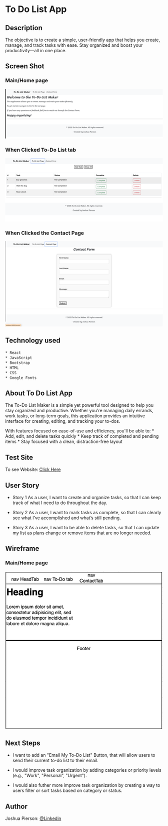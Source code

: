 # To Do List App

## Description
The objective is to create a simple, user-friendly app that helps you create, manage, and track tasks with ease. Stay organized and boost your productivity—all in one place.

## Screen Shot

### Main/Home page 
<img src="./Images/Home-Page.png#">

### When Clicked To-Do List tab
<img src="./Images/To-Do-Page.png#">

### When Clicked the Contact Page
<img src="./Images/Contact-Page.png#">


## Technology used
    * React
    * JavaScript
    * Bootstrap
    * HTML
    * CSS
    * Google Fonts

## About To Do List App
The To-Do List Maker is a simple yet powerful tool designed to help you stay organized and productive. Whether you're managing daily errands, work tasks, or long-term goals, this application provides an intuitive interface for creating, editing, and tracking your to-dos.

With features focused on ease-of-use and efficiency, you'll be able to:
    * Add, edit, and delete tasks quickly
    * Keep track of completed and pending items
    * Stay focused with a clean, distraction-free layout



## Test Site
<p> To see Website: <a href="https://#"> Click Here</a></p>
    

## User Story
- Story 1
    As a user, I want to create and organize tasks, so that I can keep track of what I need to do throughout the day.

- Story 2
    As a user, I want to mark tasks as complete, so that I can clearly see what I’ve accomplished and what’s still pending.

- Story 3
    As a user, I want to be able to delete tasks, so that I can update my list as plans change or remove items that are no longer needed.




## Wireframe

### Main/Home page
<img src="./Images/WireFrame.png#">

## Next Steps
* I want to add an "Email My To-Do List" Button, that will allow users to send their current to-do list to their email.

* I would improve task organization by adding categories or priority levels (e.g., "Work", "Personal", "Urgent").
 
* I would also futher more improve task organization by creating a way to  users filter or sort tasks based on category or status.

## Author
Joshua Pierson: <a href="https://www.linkedin.com/in/joshua-pierson726" rel="nofollow">@Linkedin</a>